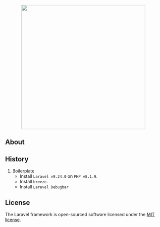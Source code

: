 <p align="center"><a href="https://laravel.com" target="_blank"><img src="https://raw.githubusercontent.com/laravel/art/master/logo-lockup/5%20SVG/2%20CMYK/1%20Full%20Color/laravel-logolockup-cmyk-red.svg" width="400"></a></p>

## About

## History

1. Boilerplate
    - Install `Laravel v9.24.0` on `PHP v8.1.9`.
    - Install `breeze`.
    - Install `Laravel Debugbar`

## License

The Laravel framework is open-sourced software licensed under the [MIT license](https://opensource.org/licenses/MIT).
